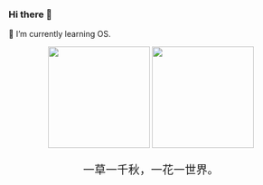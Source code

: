 ### Hi there 👋

<!--
**hszzz/hszzz** is a ✨ _special_ ✨ repository because its `README.md` (this file) appears on your GitHub profile.

Here are some ideas to get you started:

- 🔭 I’m currently working on ...
- 🌱 I’m currently learning ...
- 👯 I’m looking to collaborate on ...
- 🤔 I’m looking for help with ...
- 💬 Ask me about ...
- 📫 How to reach me: ...
- 😄 Pronouns: ...
- ⚡ Fun fact: ...
-->

🌱 I’m currently learning OS.

<p align="center">
  <img height="180em" src="https://github-readme-stats.vercel.app/api?username=hszzz&amp;theme=buefy&amp;show_icons=true">
  <img height="180em" src="https://github-readme-stats.vercel.app/api/top-langs/?username=hszzz&amp;theme=buefy&amp;layout=compact">
</p>

<!--
<div style="position:relative; width:55%; margin-left:auto; margin-right:auto; margin-top:35vh; margin-bottom:35vh;">
  <div style="position:absolute; left:0; top:0; font-size:30px;">『</div>
  <div style="font-size:2.3rem; text-align:center; line-height:50px; word-break:normal; margin:0; padding:15px 50px;">一草一千秋，一花一世界。</div>
  <div style="position:absolute; right:0; bottom:0; font-size:30px;">』</div>
  <div style="float:right; font-size:20px; margin-top:20px;">—— 龙应台「目送」</div>
</div>
-->

<p align="center" style="font-size: 20px">一草一千秋，一花一世界。</p>